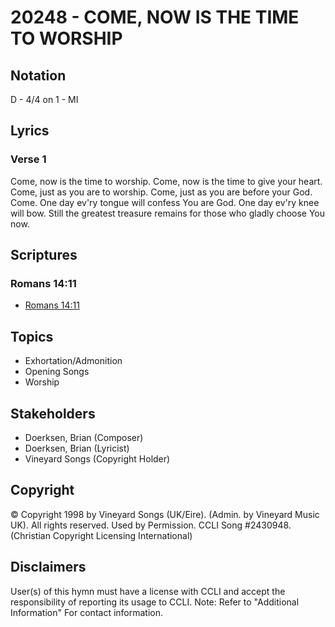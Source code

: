 # 20248 - COME, NOW IS THE TIME TO WORSHIP

## Notation

D - 4/4 on 1 - MI

## Lyrics

### Verse 1

Come, now is the time to worship. Come, now is the time to give your heart. Come, just as you are to worship. Come, just  as you are before your God. Come. One day ev'ry tongue will confess  You are God. One day ev'ry knee will bow. Still the greatest treasure remains for those who gladly choose You now. 


## Scriptures

### Romans 14:11

- [Romans 14:11](https://www.biblegateway.com/passage/?search=Romans%2014%3A11)


## Topics

- Exhortation/Admonition
- Opening Songs
- Worship

## Stakeholders

- Doerksen, Brian (Composer)
- Doerksen, Brian (Lyricist)
- Vineyard Songs (Copyright Holder)

## Copyright

© Copyright 1998 by Vineyard Songs (UK/Eire). (Admin. by Vineyard Music UK). All rights reserved. Used by Permission. CCLI Song #2430948.
(Christian Copyright Licensing International)

## Disclaimers

User(s) of this hymn must have a license with CCLI and accept the responsibility of reporting its usage to CCLI.
Note: Refer to "Additional Information" For contact information.

